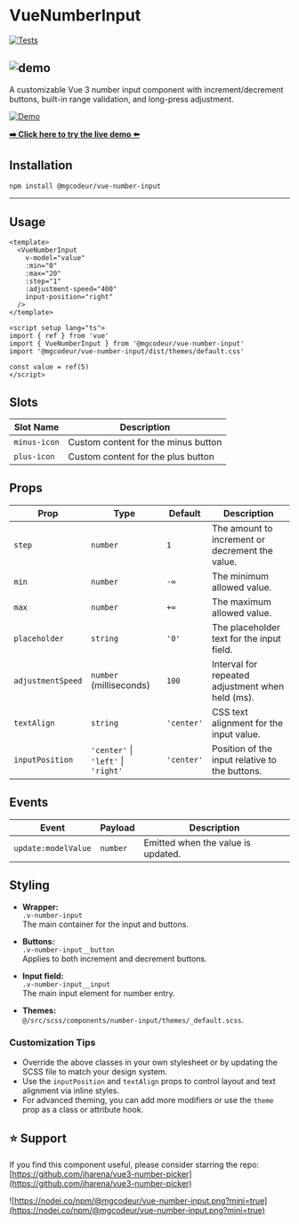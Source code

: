 # VueNumberInput

[![Tests](https://github.com/iharena/vue3-number-picker/actions/workflows/main.yml/badge.svg)](https://github.com/iharena/vue3-number-picker/actions/workflows/main.yml)

## ![demo](https://i.ibb.co/gMzJDDsq/preview.png)

A customizable Vue 3 number input component with increment/decrement buttons, built-in range validation, and long-press adjustment.

[![Demo](https://img.shields.io/badge/Live%20Demo-iharena.github.io/vue3--number--picker-blue?style=for-the-badge&logo=github)](https://iharena.github.io/vue3-number-picker)

[**➡️ Click here to try the live demo ⬅️**](https://iharena.github.io/vue3-number-picker)

## Installation

```bash
npm install @mgcodeur/vue-number-input
```

---

## Usage

```vue
<template>
  <VueNumberInput
    v-model="value"
    :min="0"
    :max="20"
    :step="1"
    :adjustment-speed="400"
    input-position="right"
  />
</template>

<script setup lang="ts">
import { ref } from 'vue'
import { VueNumberInput } from '@mgcodeur/vue-number-input'
import '@mgcodeur/vue-number-input/dist/themes/default.css'

const value = ref(5)
</script>
```

## Slots

| Slot Name    | Description                         |
| ------------ | ----------------------------------- |
| `minus-icon` | Custom content for the minus button |
| `plus-icon`  | Custom content for the plus button  |

## Props

| Prop              | Type                                | Default    | Description                                      |
| ----------------- | ----------------------------------- | ---------- | ------------------------------------------------ |
| `step`            | `number`                            | `1`        | The amount to increment or decrement the value.  |
| `min`             | `number`                            | `-∞`       | The minimum allowed value.                       |
| `max`             | `number`                            | `+∞`       | The maximum allowed value.                       |
| `placeholder`     | `string`                            | `'0'`      | The placeholder text for the input field.        |
| `adjustmentSpeed` | `number` (milliseconds)             | `100`      | Interval for repeated adjustment when held (ms). |
| `textAlign`       | `string`                            | `'center'` | CSS text alignment for the input value.          |
| `inputPosition`   | `'center'` \| `'left'` \| `'right'` | `'center'` | Position of the input relative to the buttons.   |

## Events

| Event               | Payload  | Description                        |
| ------------------- | -------- | ---------------------------------- |
| `update:modelValue` | `number` | Emitted when the value is updated. |

## Styling

- **Wrapper:**  
  `.v-number-input`  
  The main container for the input and buttons.

- **Buttons:**  
  `.v-number-input__button`  
  Applies to both increment and decrement buttons.

- **Input field:**  
  `.v-number-input__input`  
  The main input element for number entry.

- **Themes:**  
  `@/src/scss/components/number-input/themes/_default.scss`.

### Customization Tips

- Override the above classes in your own stylesheet or by updating the SCSS file to match your design system.
- Use the `inputPosition` and `textAlign` props to control layout and text alignment via inline styles.
- For advanced theming, you can add more modifiers or use the `theme` prop as a class or attribute hook.

## ⭐️ Support

If you find this component useful, please consider starring the repo:  
[https://github.com/iharena/vue3-number-picker](https://github.com/iharena/vue3-number-picker)

![https://nodei.co/npm/@mgcodeur/vue-number-input.png?mini=true](https://nodei.co/npm/@mgcodeur/vue-number-input.png?mini=true)

